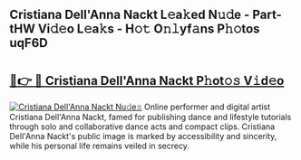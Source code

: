 ## Cristiana Dell'Anna Nackt L𝚎a𝚔ed N𝚞𝚍e - Part-tHW Vi𝚍𝚎o L𝚎a𝚔s - H𝚘𝚝 O𝚗𝚕yf𝚊ns P𝚑𝚘tos uqF6D

# <h2><a href="http://kf3ypt.oniu.top/?m=Cristiana+Dell%27Anna+Nackt">🔗👉 🔴 Cristiana Dell'Anna Nackt P𝚑ot𝚘𝚜 V𝚒d𝚎o</a></h2>

[![Cristiana Dell'Anna Nackt Nu𝚍e𝚜](https://i.imgur.com/0qMVB7G.gif)](http://kf3ypt.oniu.top/?m=Cristiana+Dell%27Anna+Nackt)
Online performer and digital artist Cristiana Dell'Anna Nackt, famed for publishing dance and lifestyle tutorials through solo and collaborative dance acts and compact clips. Cristiana Dell'Anna Nackt's public image is marked by accessibility and sincerity, while his personal life remains veiled in secrecy.  
